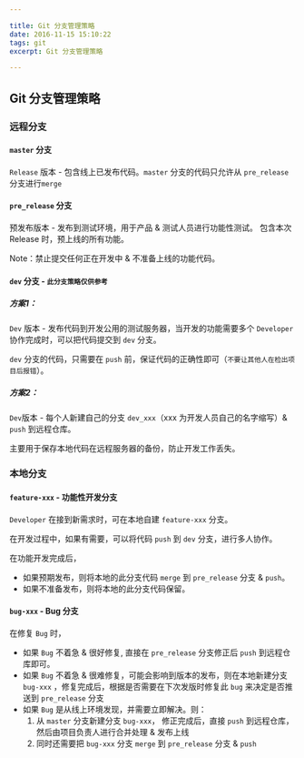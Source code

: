 ```yaml
---

title: Git 分支管理策略
date: 2016-11-15 15:10:22
tags: git
excerpt: Git 分支管理策略

---
```


## Git 分支管理策略

### 远程分支

#### `master` 分支
`Release` 版本 - 包含线上已发布代码。`master` 分支的代码只允许从 `pre_release`分支进行`merge`

#### `pre_release` 分支
预发布版本 - 发布到测试环境，用于产品 & 测试人员进行功能性测试。 
包含本次 Release 时，预上线的所有功能。

Note：禁止提交任何正在开发中 & 不准备上线的功能代码。

#### `dev` 分支 - `此分支策略仅供参考`

##### 方案1：

`Dev` 版本 - 发布代码到开发公用的测试服务器，当开发的功能需要多个 `Developer` 协作完成时，可以把代码提交到 `dev` 分支。

`dev` 分支的代码，只需要在 `push` 前，保证代码的正确性即可（`不要让其他人在检出项目后报错`）。

##### 方案2：

`Dev`版本 - 每个人新建自己的分支 `dev_xxx`（xxx 为开发人员自己的名字缩写）& `push` 到远程仓库。

主要用于保存本地代码在远程服务器的备份，防止开发工作丢失。

### 本地分支

#### `feature-xxx` - 功能性开发分支

`Developer` 在接到新需求时，可在本地自建 `feature-xxx` 分支。

在开发过程中，如果有需要，可以将代码 `push` 到  `dev` 分支，进行多人协作。

在功能开发完成后，
- 如果预期发布，则将本地的此分支代码 `merge` 到 `pre_release` 分支 & `push`。
- 如果不准备发布，则将本地的此分支代码保留。

#### `bug-xxx` - Bug 分支

在修复 `Bug` 时，
- 如果 `Bug` 不着急 & 很好修复, 直接在 `pre_release` 分支修正后 `push` 到远程仓库即可。
- 如果 `Bug` 不着急 & 很难修复，可能会影响到版本的发布，则在本地新建分支 `bug-xxx` ，修复完成后，根据是否需要在下次发版时修复此 `bug` 来决定是否推送到 `pre_release` 分支
- 如果 `Bug` 是从线上环境发现，并需要立即解决。则：
  1. 从 `master` 分支新建分支 `bug-xxx`， 修正完成后，直接 `push` 到远程仓库，然后由项目负责人进行合并处理 & 发布上线
  2. 同时还需要把 `bug-xxx` 分支 `merge` 到 `pre_release` 分支 & `push`
